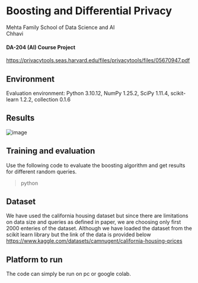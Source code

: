 # Boosting and Differential Privacy

Mehta Family School of Data Science and AI\
Chhavi

#### DA-204 (AI) Course Project
https://privacytools.seas.harvard.edu/files/privacytools/files/05670947.pdf


## Environment

Evaluation environment: Python 3.10.12, NumPy 1.25.2, SciPy 1.11.4, scikit-learn 1.2.2, collection 0.1.6

## Results

![image](https://github.com/ChhaviPan23/Differential-Privacy-and-Boosting/assets/138955514/ebf33465-fd71-4465-87e4-392f7ed47dd6)

## Training and evaluation 

Use the following code to evaluate the boosting algorithm and get results for different random queries.

> python

## Dataset
We have used the california housing dataset but since there are limitations on data size and queries as defined in paper, we are choosing only first 2000 enteries of the dataset.
Although we have loaded the dataset from the scikit learn library but the link of the data is provided below
https://www.kaggle.com/datasets/camnugent/california-housing-prices


## Platform to run 
The code can simply be run on pc or google colab.
